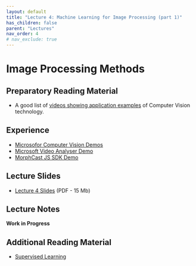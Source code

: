 ```yaml
---
layout: default
title: "Lecture 4: Machine Learning for Image Processing (part 1)"
has_children: false
parent: "Lectures"
nav_order: 4
# nav_exclude: true
---
```


# Image Processing Methods

## Preparatory Reading Material

- A good list of [videos showing application examples](https://chooch.ai/computer-vision/computer-vision-demo-videos/) of Computer Vision technology. 

## Experience

- [Microsofor Computer Vision Demos](https://aidemos.microsoft.com/computer-vision)
- [Microsoft Video Analyser Demo](https://aidemos.microsoft.com/video-indexer/18ac02a461/faces)
- [MorphCast JS SDK Demo](https://demo.morphcast.com/sdk-features/index.html?video=https%3A%2F%2Fdemo.morphcast.com%2Fsdk-features%2FBreeze_Woodson.mp4) 

## Lecture Slides

- [Lecture 4 Slides]({{site.baseurl}}/assets/slides/AML4D-L4.pdf) (PDF - 15 Mb)

## Lecture Notes

__Work in Progress__

## Additional Reading Material

- [Supervised Learning](http://www.trustworthymachinelearning.com/trustworthymachinelearning-07.htm)
